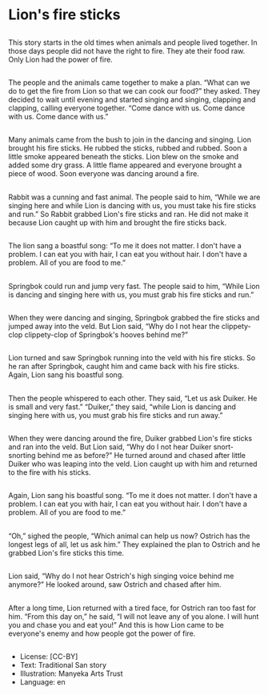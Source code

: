 # Lion's fire sticks

##
This story starts in the old times
when animals and people lived
together. In those days people did
not have the right to fire. They ate
their food raw.
Only Lion had the power of fire.

##
The people and the animals came
together to make a plan. “What can
we do to get the fire from Lion so
that we can cook our food?” they
asked.
They decided to wait until evening
and started singing and singing,
clapping and clapping, calling
everyone together.
“Come dance with us.
Come dance with us.
Come dance with us.”

##
Many animals came from the bush
to join in the dancing and singing.
Lion brought his fire sticks. He
rubbed the sticks, rubbed and
rubbed. Soon a little smoke
appeared beneath the sticks. Lion
blew on the smoke and added some
dry grass.
A little flame appeared and
everyone brought a piece of wood.
Soon everyone was dancing around
a fire.

##
Rabbit was a cunning and fast
animal. The people said to him,
“While we are singing here and
while Lion is dancing with us, you
must take his fire sticks and run.”
So Rabbit grabbed Lion's fire sticks
and ran. He did not make it because
Lion caught up with him and
brought the fire sticks back.

##
The lion sang a boastful song:
“To me it does not matter.
I don't have a problem.
I can eat you with hair,
I can eat you without hair.
I don't have a problem.
All of you are food to me.”

##
Springbok could run and jump very
fast. The people said to him, “While
Lion is dancing and singing here
with us, you must grab his fire
sticks and run.”

##
When they were dancing and
singing, Springbok grabbed the fire
sticks and jumped away into the
veld. But Lion said, “Why do I not
hear the clippety-clop clippety-clop
of Springbok's hooves behind me?”

##
Lion turned and saw Springbok
running into the veld with his fire
sticks. So he ran after Springbok,
caught him and came back with his
fire sticks.
Again, Lion sang his boastful song.

##
Then the people whispered to each
other. They said, “Let us ask Duiker.
He is small and very fast.” “Duiker,”
they said, “while Lion is dancing
and singing here with us, you must
grab his fire sticks and run away.”

##
When they were dancing around the
fire, Duiker grabbed Lion's fire
sticks and ran into the veld. But
Lion said, “Why do I not hear Duiker
snort-snorting behind me as
before?”
He turned around and chased after
little Duiker who was leaping into
the veld. Lion caught up with him
and returned to the fire with his
sticks.

##
Again, Lion sang his boastful song.
“To me it does not matter.
I don't have a problem.
I can eat you with hair,
I can eat you without hair.
I don't have a problem.
All of you are food to me.”

##
“Oh,” sighed the people, “Which
animal can help us now? Ostrich
has the longest legs of all, let us ask
him.” They explained the plan to
Ostrich and he grabbed Lion's fire
sticks this time.

##
Lion said, “Why do I not hear
Ostrich's high singing voice behind
me anymore?” He looked around,
saw Ostrich and chased after him.

##
After a long time, Lion returned with
a tired face, for Ostrich ran too fast
for him. “From this day on,” he said,
“I will not leave any of you alone. I
will hunt you and chase you and eat
you!”
And this is how Lion came to be
everyone's enemy and how people
got the power of fire.

##
* License: [CC-BY]
* Text: Traditional San story
* Illustration: Manyeka Arts Trust
* Language: en

